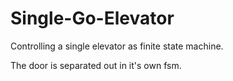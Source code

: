 
# Single-Go-Elevator

Controlling a single elevator as finite state machine.

The door is separated out in it's own fsm.
